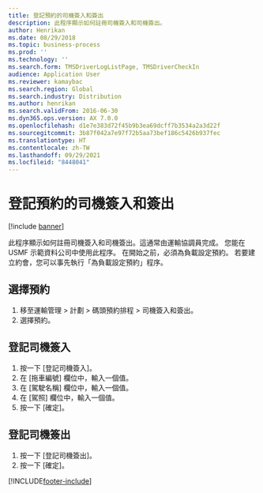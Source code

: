```yaml
---
title: 登記預約的司機簽入和簽出
description: 此程序顯示如何註冊司機簽入和司機簽出。
author: Henrikan
ms.date: 08/29/2018
ms.topic: business-process
ms.prod: ''
ms.technology: ''
ms.search.form: TMSDriverLogListPage, TMSDriverCheckIn
audience: Application User
ms.reviewer: kamaybac
ms.search.region: Global
ms.search.industry: Distribution
ms.author: henrikan
ms.search.validFrom: 2016-06-30
ms.dyn365.ops.version: AX 7.0.0
ms.openlocfilehash: d1e7e383d72f45b9b3ea69dcff7b3534a2a3d22f
ms.sourcegitcommit: 3b87f042a7e97f72b5aa73bef186c5426b937fec
ms.translationtype: HT
ms.contentlocale: zh-TW
ms.lasthandoff: 09/29/2021
ms.locfileid: "8448041"
---
```

# <a name="register-driver-check-in-and-check-out-for-an-appointment"></a>登記預約的司機簽入和簽出

[!include [banner](../../includes/banner.md)]

此程序顯示如何註冊司機簽入和司機簽出。這通常由運輸協調員完成。 您能在 USMF 示範資料公司中使用此程序。 在開始之前，必須為負載設定預約。 若要建立約會，您可以事先執行「為負載設定預約」程序。


## <a name="select-an-appointment"></a>選擇預約
1. 移至運輸管理 > 計劃 > 碼頭預約排程 > 司機簽入和簽出。
2. 選擇預約。

## <a name="register-driver-check-in"></a>登記司機簽入
1. 按一下 [登記司機簽入]。
2. 在 [拖車編號] 欄位中，輸入一個值。
3. 在 [駕駛名稱] 欄位中，輸入一個值。
4. 在 [駕照] 欄位中，輸入一個值。
5. 按一下 [確定]。

## <a name="register-driver-check-out"></a>登記司機簽出
1. 按一下 [登記司機簽出]。
2. 按一下 [確定]。



[!INCLUDE[footer-include](../../../includes/footer-banner.md)]